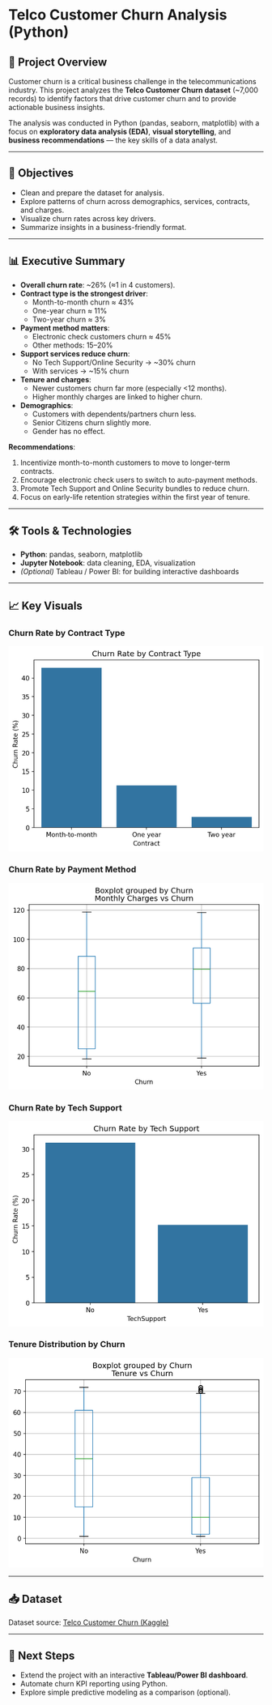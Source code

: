 # Telco Customer Churn Analysis (Python)

## 📌 Project Overview
Customer churn is a critical business challenge in the telecommunications industry. This project analyzes the **Telco Customer Churn dataset** (~7,000 records) to identify factors that drive customer churn and to provide actionable business insights.  

The analysis was conducted in Python (pandas, seaborn, matplotlib) with a focus on **exploratory data analysis (EDA)**, **visual storytelling**, and **business recommendations** — the key skills of a data analyst.

---

## 🎯 Objectives
- Clean and prepare the dataset for analysis.  
- Explore patterns of churn across demographics, services, contracts, and charges.  
- Visualize churn rates across key drivers.  
- Summarize insights in a business-friendly format.  

---

## 📊 Executive Summary
- **Overall churn rate**: ~26% (≈1 in 4 customers).  
- **Contract type is the strongest driver**:  
  - Month-to-month churn ≈ 43%  
  - One-year churn ≈ 11%  
  - Two-year churn ≈ 3%  
- **Payment method matters**:  
  - Electronic check customers churn ≈ 45%  
  - Other methods: 15–20%  
- **Support services reduce churn**:  
  - No Tech Support/Online Security → ~30% churn  
  - With services → ~15% churn  
- **Tenure and charges**:  
  - Newer customers churn far more (especially <12 months).  
  - Higher monthly charges are linked to higher churn.  
- **Demographics**:  
  - Customers with dependents/partners churn less.  
  - Senior Citizens churn slightly more.  
  - Gender has no effect.  

**Recommendations**:  
1. Incentivize month-to-month customers to move to longer-term contracts.  
2. Encourage electronic check users to switch to auto-payment methods.  
3. Promote Tech Support and Online Security bundles to reduce churn.  
4. Focus on early-life retention strategies within the first year of tenure.  

---

## 🛠️ Tools & Technologies
- **Python**: pandas, seaborn, matplotlib  
- **Jupyter Notebook**: data cleaning, EDA, visualization  
- *(Optional)* Tableau / Power BI: for building interactive dashboards  

---

## 📈 Key Visuals

### Churn Rate by Contract Type
![Contract Churn](images/contract_churn.png)  

### Churn Rate by Payment Method
![Payment Method Churn](images/payment_churn.png)  

### Churn Rate by Tech Support
![Tech Support Churn](images/techsupport_churn.png)  

### Tenure Distribution by Churn
![Tenure vs Churn](images/tenure_churn.png)  

---

## 📥 Dataset
Dataset source: [Telco Customer Churn (Kaggle)](https://www.kaggle.com/blastchar/telco-customer-churn)  

---

## 📌 Next Steps
- Extend the project with an interactive **Tableau/Power BI dashboard**.  
- Automate churn KPI reporting using Python.  
- Explore simple predictive modeling as a comparison (optional).  
